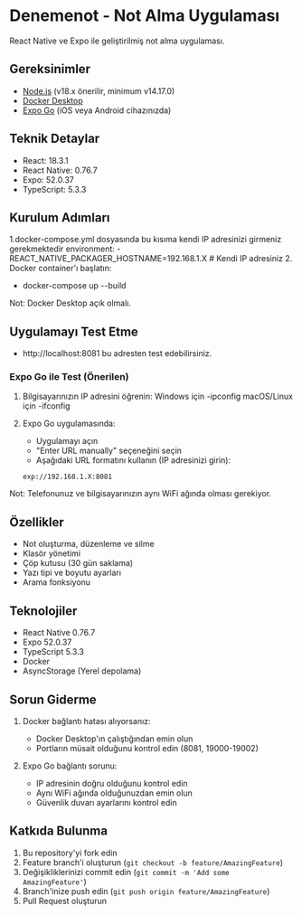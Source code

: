 # Denemenot - Not Alma Uygulaması

React Native ve Expo ile geliştirilmiş not alma uygulaması.

## Gereksinimler

- [Node.js](https://nodejs.org/) (v18.x önerilir, minimum v14.17.0)
- [Docker Desktop](https://www.docker.com/products/docker-desktop/)
- [Expo Go](https://expo.dev/client) (iOS veya Android cihazınızda)

## Teknik Detaylar
- React: 18.3.1
- React Native: 0.76.7
- Expo: 52.0.37
- TypeScript: 5.3.3

## Kurulum Adımları
1.docker-compose.yml dosyasında bu kısıma kendi IP adresinizi girmeniz gerekmektedir
 environment:
      - REACT_NATIVE_PACKAGER_HOSTNAME=192.168.1.X # Kendi IP adresiniz
2. Docker container'ı başlatın:
 - docker-compose up --build

Not: Docker Desktop açık olmalı.
## Uygulamayı Test Etme
- http://localhost:8081 bu adresten test edebilirsiniz.
### Expo Go ile Test (Önerilen)
 
1. Bilgisayarınızın IP adresini öğrenin:
       Windows için
         -ipconfig
      macOS/Linux için
         -ifconfig

   
2. Expo Go uygulamasında:
   - Uygulamayı açın
   - "Enter URL manually" seçeneğini seçin
   - Aşağıdaki URL formatını kullanın (IP adresinizi girin):
   ```
   exp://192.168.1.X:8081
   ```
  
Not: Telefonunuz ve bilgisayarınızın aynı WiFi ağında olması gerekiyor.

## Özellikler

- Not oluşturma, düzenleme ve silme
- Klasör yönetimi
- Çöp kutusu (30 gün saklama)
- Yazı tipi ve boyutu ayarları
- Arama fonksiyonu

## Teknolojiler

- React Native 0.76.7
- Expo 52.0.37
- TypeScript 5.3.3
- Docker
- AsyncStorage (Yerel depolama)

## Sorun Giderme

1. Docker bağlantı hatası alıyorsanız:
   - Docker Desktop'ın çalıştığından emin olun
   - Portların müsait olduğunu kontrol edin (8081, 19000-19002)

2. Expo Go bağlantı sorunu:
   - IP adresinin doğru olduğunu kontrol edin
   - Aynı WiFi ağında olduğunuzdan emin olun
   - Güvenlik duvarı ayarlarını kontrol edin

## Katkıda Bulunma

1. Bu repository'yi fork edin
2. Feature branch'i oluşturun (`git checkout -b feature/AmazingFeature`)
3. Değişikliklerinizi commit edin (`git commit -m 'Add some AmazingFeature'`)
4. Branch'inize push edin (`git push origin feature/AmazingFeature`)
5. Pull Request oluşturun



